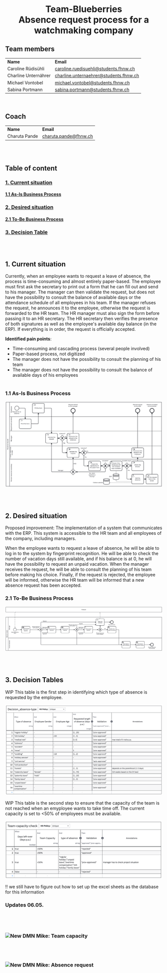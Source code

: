 <h1 style="text-align: center">Team-Blueberries</br>Absence request process for a watchmaking company</h1>

<h2>Team members</h2>
<!-- Surname, name and email from all team members and from our coach -->
<table>
  <tr>
    <td style="font-weight: bold;">Name</td>
    <td style="font-weight: bold;">Email</td>
  </tr>
  <tr>
    <td>Caroline Rüdisühli</td>
    <td><a href="mailto:caroline.ruedisuehli@students.fhnw.ch">caroline.ruedisuehli@students.fhnw.ch<a/></td>
  </tr>
  <tr>
    <td>Charline Unternährer</td>
    <td><a href="mailto:charline.unternaehrer@students.fhnw.ch">charline.unternaehrer@students.fhnw.ch<a/></td>
  </tr>
  <tr>
    <td>Michael Vontobel</td>
    <td><a href="mailto:michael.vontobel@students.fhnw.ch">michael.vontobel@students.fhnw.ch<a/></td>
  </tr>
  <tr>
    <td>Sabina Portmann</td>
    <td><a href="mailto:sabina.portmann@students.fhnw.ch">sabina.portmann@students.fhnw.ch<a/></td>
  </tr>
</table>
</br>

<h2>Coach</h2>
<table>
  <tr>
    <td style="font-weight: bold;">Name</td>
    <td style="font-weight: bold;">Email</td>
  </tr>
  <tr>
    <td>Charuta Pande</td>
    <td><a href="mailto:charuta.pande@fhnw.ch">charuta.pande@fhnw.ch<a/></td>
  </tr>
</table>
</br></br>

<!-- Table of content -->
<h2>Table of content</h2>
<h3><a href="#1. Current situation">1. Current situation</a></h3>
<h4><a href="#1.1 As-Is Business Process">1.1 As-Is Business Process</a></h4>
<h3><a href="#2. Desired situation">2. Desired situation</a></h3>
<h4><a href="#2.1 To-Be Business Process">2.1 To-Be Business Process</a></h4>
<h3><a href="#3. Decision Tables">3. Decision Table</a></h3>
</br></br>

<!-- Contenct -->
<h2 id="1. Current situation">1. Current situation</h2>
Currently, when an employee wants to request a leave of absence, the process is time-consuming and almost entirely paper-based. The employee must first ask the secretary to print out a form that he can fill out and send to his manager. The manager can then validate the request, but does not have the possibility to consult the balance of available days or the attendance schedule of all employees in his team. If the manager refuses the request, he announces it to the employee, otherwise the request is forwarded to the HR team. The HR manager must also sign the form before passing it to an HR secretary. The HR secretary then verifies the presence of both signatures as well as the employee's available day balance (in the ERP). If everything is in order, the request is officially accepted.  

**Identified pain points**: 
- Time-consuming and cascading process (several people involved) 
- Paper-based process, not digitized 
- The manager does not have the possibility to consult the planning of his team 
- The manager does not have the possibility to consult the balance of available days of his employees 
</br></br>

<h3 id="1.1 As-Is Business Process">1.1 As-Is Business Process</h3>

![AS-IS-Process](https://github.com/DigiBP/Team-Blueberries/blob/main/docs/AbsenceRequest_AS_IS.png)

</br></br>

<h2 id="2. Desired situation">2. Desired situation</h2>
Proposed improvement: The implementation of a system that communicates with the ERP. This system is accessible to the HR team and all employees of the company, including managers. 

When the employee wants to request a leave of absence, he will be able to log in to the system by fingerprint recognition. He will be able to check the number of vacation days still available, and if his balance is at 0, he will have the possibility to request an unpaid vacation. When the manager receives the request, he will be able to consult the planning of his team before making his choice. Finally, if the request is rejected, the employee will be informed, otherwise the HR team will be informed that a new absence request has been accepted. 

<h3 id="2.1 To-Be Business Process">2.1 To-Be Business Process</h3>

![TO-BE-Process_v2](https://github.com/DigiBP/Team-Blueberries/blob/main/docs/AbsenceRequest_TO_BE_2.png)

</br></br>


<h2 id="3. Decision Tables">3. Decision Tables</h2>

<p>WIP
This table is the first step in identifying which type of absence is requested by the employee.</p>

![DMN type of absence](https://github.com/DigiBP/Team-Blueberries/blob/main/dmn./AbsenceRequest_type-of-absence_v1.png)


<p>WIP
This table is the second step to ensure that the capacity of the team is not reached when an emyployee wants to take time off. The current capacity is set to <50% of employees must be available.</p>

![DMN team capacity check](https://github.com/DigiBP/Team-Blueberries/blob/main/dmn./AbsenceRequest_team-capacity_v1.png)


<p> !! we still have to figure out how to set up the excel sheets as the database for this information <p>


  
  
<h3>Updates 06.05.<h3>

</br></br>
  
![New DMN Mike: Team capacity](https://github.com/DigiBP/Team-Blueberries/blob/main/dmn/AbsenceRequest_team-capacity_v3.dmn)

</br></br>
  
![New DMN Mike: Absence request](https://github.com/DigiBP/Team-Blueberries/blob/main/dmn/AbsenceRequest_type-of-absence_v3.dmn)

